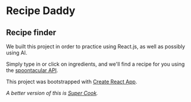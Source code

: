 # Recipe Daddy 
## Recipe finder

We built this project in order to practice using React.js, as well as possibly using AI. 

Simply type in or click on ingredients, and we'll find a recipe for you using the [spoontacular API](https://spoontacular.com).

This project was bootstrapped with [Create React App](https://github.com/facebook/create-react-app).

*A better version of this is [Super Cook](https://supercook.com).*